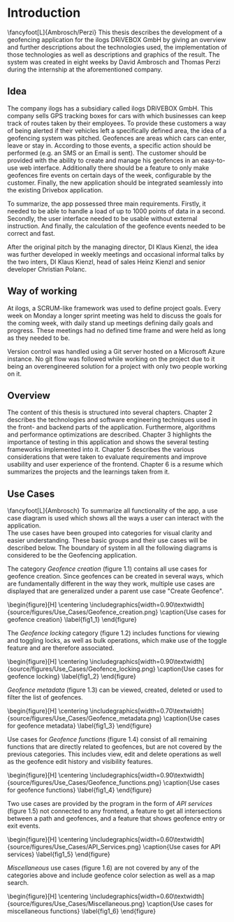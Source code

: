 # Introduction
\fancyfoot[L]{Ambrosch/Perzi}
This thesis describes the development of a geofencing application for the ilogs DRiVEBOX GmbH by giving an overview and further descriptions about the technologies used, the implementation of those technologies as well as descriptions and graphics of the result. The system was created in eight weeks by David Ambrosch and Thomas Perzi during the internship at the aforementioned company.

## Idea
The company ilogs has a subsidiary called ilogs DRiVEBOX GmbH. This company sells GPS tracking boxes for cars with which businesses can keep track of routes taken by their employees. To provide these customers a way of being alerted if their vehicles left a specifically defined area, the idea of a geofencing system was pitched. Geofences are areas which cars can enter, leave or stay in. According to those events, a specific action should be performed (e.g. an SMS or an Email is sent). The customer should be provided with the ability to create and manage his geofences in an easy-to-use web interface. Additionally there should be a feature to only make geofences fire events on certain days of the week, configurable by the customer. Finally, the new application should be integrated seamlessly into the existing Drivebox application. 

To summarize, the app possessed three main requirements. Firstly, it needed to be able to handle a load of up to 1000 points of data in a second. Secondly, the user interface needed to be usable without external instruction. And finally, the calculation of the geofence events needed to be correct and fast.

After the original pitch by the managing director, DI Klaus Kienzl, the idea was further developed in weekly meetings and occasional informal talks by the two inters, DI Klaus Kienzl, head of sales Heinz Kienzl and senior developer Christian Polanc.

## Way of working
At ilogs, a SCRUM-like framework was used to define project goals. Every week on Monday a longer sprint meeting was held to discuss the goals for the coming week, with daily stand up meetings defining daily goals and progress. These meetings had no defined time frame and were held as long as they needed to be.

Version control was handled using a Git server hosted on a Microsoft Azure instance. No git flow was followed while working on the project due to it being an overengineered solution for a project with only two people working on it. 

## Overview
The content of this thesis is structured into several chapters. Chapter 2 describes the technologies and software engineering techniques used in the front- and backend parts of the application. Furthermore, algorithms and performance optimizations are described. Chapter 3 highlights the importance of testing in this application and shows the several testing frameworks implemented into it. Chapter 5 describes the various considerations that were taken to evaluate requirements and improve usability and user experience of the frontend. Chapter 6 is a resume which summarizes the projects and the learnings taken from it.

## Use Cases
\fancyfoot[L]{Ambrosch}
To summarize all functionality of the app, a use case diagram is used which shows all the ways a user can interact with the application.\
The use cases have been grouped into categories for visual clarity and easier understanding. These basic groups and their use cases will be described below.
The boundary of system in all the following diagrams is considered to be the Geofencing application.

The category _Geofence creation_ (figure 1.1) contains all use cases for geofence creation. Since geofences can be created in several ways, which are fundamentally different in the way they work, multiple use cases are displayed that are generalized under a parent use case "Create Geofence".

\begin{figure}[H]
	\centering
  \includegraphics[width=0.90\textwidth]{source/figures/Use_Cases/Geofence_creation.png}
	\caption{Use cases for geofence creation}
	\label{fig1_1}
\end{figure}

The _Geofence locking_ category (figure 1.2) includes functions for viewing and toggling locks, as well as bulk operations, which make use of the toggle feature and are therefore associated.

\begin{figure}[H]
	\centering
  \includegraphics[width=0.90\textwidth]{source/figures/Use_Cases/Geofence_locking.png}
	\caption{Use cases for geofence locking}
	\label{fig1_2}
\end{figure}

_Geofence metadata_ (figure 1.3) can be viewed, created, deleted or used to filter the list of geofences.

\begin{figure}[H]
	\centering
  \includegraphics[width=0.70\textwidth]{source/figures/Use_Cases/Geofence_metadata.png}
	\caption{Use cases for geofence metadata}
	\label{fig1_3}
\end{figure}

Use cases for _Geofence functions_ (figure 1.4) consist of all remaining functions that are directly related to geofences, but are not covered by the previous categories. This includes view, edit and delete operations as well as the geofence edit history and visibility features.

\begin{figure}[H]
	\centering
  \includegraphics[width=0.90\textwidth]{source/figures/Use_Cases/Geofence_functions.png}
	\caption{Use cases for geofence functions}
	\label{fig1_4}
\end{figure}

Two use cases are provided by the program in the form of _API services_ (figure 1.5) not connected to any frontend, a feature to get all intersections between a path and geofences, and a feature that shows geofence entry or exit events.

\begin{figure}[H]
	\centering
  \includegraphics[width=0.60\textwidth]{source/figures/Use_Cases/API_Services.png}
	\caption{Use cases for API services}
	\label{fig1_5}
\end{figure}

_Miscellaneous_ use cases (figure 1.6) are not covered by any of the categories above and include geofence color selection as well as a map search.

\begin{figure}[H]
	\centering
  \includegraphics[width=0.60\textwidth]{source/figures/Use_Cases/Miscellaneous.png}
	\caption{Use cases for miscellaneous functions}
	\label{fig1_6}
\end{figure}
